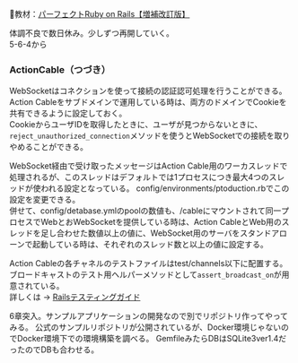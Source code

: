 
:open_book:教材：[パーフェクトRuby on Rails【増補改訂版】](https://gihyo.jp/book/2020/978-4-297-11462-6)

体調不良で数日休み。少しずつ再開していく。  
5-6-4から

### ActionCable（つづき）

WebSocketはコネクションを使って接続の認証認可処理を行うことができる。  
Action Cableをサブドメインで運用している時は、両方のドメインでCookieを共有できるように設定しておく。  
CookieからユーザIDを取得したときに、ユーザが見つからないときに、`reject_unauthorized_connection`メソッドを使うとWebSocketでの接続を取りやめることができる。  

WebSocket経由で受け取ったメッセージはAction Cable用のワーカスレッドで処理されるが、このスレッドはデフォルトでは1プロセスにつき最大4つのスレッドが使われる設定となっている。
config/environments/ptoduction.rbでこの設定を変更できる。  
併せて、config/detabase.ymlのpoolの数値も、/cableにマウントされて同一プロセスでWebとおWebSocketを提供している時は、Action CableとWeb用のスレッドを足し合わせた数値以上の値に、WebSocket用のサーバをスタンドアローンで起動している時は、それぞれのスレッド数と以上の値に設定する。  

Action Cableの各チャネルのテストファイルはtest/channels以下に配置する。  
ブロードキャストのテスト用ヘルパーメソッドとして`assert_broadcast_on`が用意されている。  
詳しくは → [Railsテスティングガイド](https://railsguides.jp/testing.html#action-cable%E3%82%92%E3%83%86%E3%82%B9%E3%83%88%E3%81%99%E3%82%8B)

6章突入。サンプルアプリケーションの開発なので別でリポジトリ作ってやってみる。
公式のサンプルリポジトリが公開されているが、Docker環境じゃないのでDocker環境下での環境構築を調べる。
GemfileみたらDBはSQLite3ver1.4だったのでDBも合わせる。
